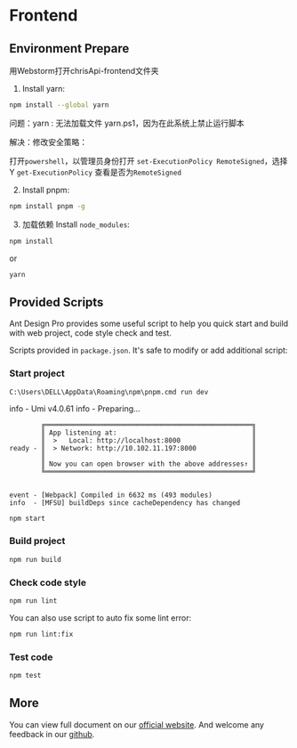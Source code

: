 # Frontend



## Environment Prepare

用Webstorm打开chrisApi-frontend文件夹

1. Install yarn:
```bash
npm install --global yarn
```

问题：yarn : 无法加载文件 yarn.ps1，因为在此系统上禁止运行脚本

解决：修改安全策略：

打开``powershell``，以管理员身份打开
``set-ExecutionPolicy RemoteSigned``，选择Y
``get-ExecutionPolicy`` 查看是否为``RemoteSigned``

2. Install pnpm:
```bash
npm install pnpm -g
```

3. 加载依赖 Install `node_modules`:

```bash
npm install
```

or

```bash
yarn
```

## Provided Scripts

Ant Design Pro provides some useful script to help you quick start and build with web project, code style check and test.

Scripts provided in `package.json`. It's safe to modify or add additional script:

### Start project


``C:\Users\DELL\AppData\Roaming\npm\pnpm.cmd run dev``

info  - Umi v4.0.61
info  - Preparing...
```
        ╔════════════════════════════════════════════════════╗
        ║ App listening at:                                  ║
        ║  >   Local: http://localhost:8000                  ║
ready - ║  > Network: http://10.102.11.197:8000              ║
        ║                                                    ║
        ║ Now you can open browser with the above addresses↑ ║
        ╚════════════════════════════════════════════════════╝


event - [Webpack] Compiled in 6632 ms (493 modules)
info  - [MFSU] buildDeps since cacheDependency has changed
```

```bash
npm start
```

### Build project

```bash
npm run build
```

### Check code style

```bash
npm run lint
```

You can also use script to auto fix some lint error:

```bash
npm run lint:fix
```

### Test code

```bash
npm test
```

## More

You can view full document on our [official website](https://pro.ant.design). And welcome any feedback in our [github](https://github.com/ant-design/ant-design-pro).
